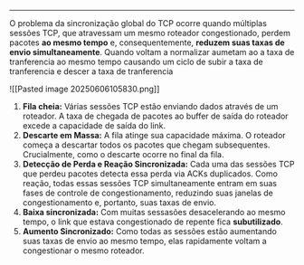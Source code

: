 

---
O problema da sincronização global do TCP ocorre quando múltiplas sessões TCP, que atravessam um mesmo roteador congestionado, perdem pacotes **ao mesmo tempo** e, consequentemente, **reduzem suas taxas de envio simultaneamente**. Quando voltam a normalizar aumetam ao a taxa de tranferencia ao mesmo tempo causando um ciclo de subir a taxa de tranferencia e descer a taxa de tranferencia

![[Pasted image 20250606105830.png]]

1. **Fila cheia:** Várias sessões TCP estão enviando dados através de um roteador. A taxa de chegada de pacotes ao buffer de saída do roteador excede a capacidade de saída do link.
2. **Descarte em Massa:** A fila atinge sua capacidade máxima. O roteador começa a descartar todos os pacotes que chegam subsequentes. Crucialmente, como o descarte ocorre no final da fila.
3. **Detecção de Perda e Reação Sincronizada:** Cada uma das sessões TCP que perdeu pacotes detecta essa perda via ACKs duplicados. Como reação, todas essas sessões TCP simultaneamente entram em suas fases de controle de congestionamento, reduzindo suas janelas de congestionamento e, portanto, suas taxas de envio.
4. **Baixa sincronizada:** Com muitas sessasões desacelerando ao mesmo tempo, o link que estava congestionado de repente fica **subutilizado**. 
5. **Aumento Sincronizado:** Como todas as sessões estão aumentando suas taxas de envio ao mesmo tempo, elas rapidamente voltam a congestionar o mesmo roteador.
